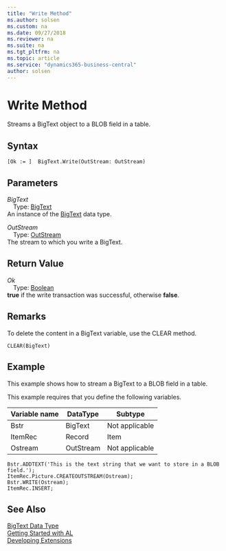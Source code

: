 ```yaml
---
title: "Write Method"
ms.author: solsen
ms.custom: na
ms.date: 09/27/2018
ms.reviewer: na
ms.suite: na
ms.tgt_pltfrm: na
ms.topic: article
ms.service: "dynamics365-business-central"
author: solsen
---
```

[//]: # (START>DO_NOT_EDIT)
[//]: # (IMPORTANT:Do not edit any of the content between here and the END>DO_NOT_EDIT.)
[//]: # (Any modifications should be made in the .resx files in the ModernDev repo.)
# Write Method
Streams a BigText object to a BLOB field in a table.

## Syntax
```
[Ok := ]  BigText.Write(OutStream: OutStream)
```
## Parameters
*BigText*  
&emsp;Type: [BigText](bigtext-data-type.md)  
An instance of the [BigText](bigtext-data-type.md) data type.  

*OutStream*  
&emsp;Type: [OutStream](outstream-data-type.md)  
The stream to which you write a BigText.
        


## Return Value
*Ok*  
&emsp;Type: [Boolean](boolean-data-type.md)  
**true** if the write transaction was successful, otherwise **false**.
        


[//]: # (IMPORTANT: END>DO_NOT_EDIT)

## Remarks  
 To delete the content in a BigText variable, use the CLEAR method.  
  
```  
CLEAR(BigText)  
```  
  
## Example  
 This example shows how to stream a BigText to a BLOB field in a table.  
  
 This example requires that you define the following variables.  
  
|Variable name|DataType|Subtype|  
|-------------------|--------------|-------------|  
|Bstr|BigText|Not applicable|  
|ItemRec|Record|Item|  
|Ostream|OutStream|Not applicable|  
  
```  
Bstr.ADDTEXT('This is the text string that we want to store in a BLOB field.');  
ItemRec.Picture.CREATEOUTSTREAM(Ostream);  
Bstr.WRITE(Ostream);  
ItemRec.INSERT;  
```  
  
## See Also
[BigText Data Type](bigtext-data-type.md)  
[Getting Started with AL](../devenv-get-started.md)  
[Developing Extensions](../devenv-dev-overview.md)
